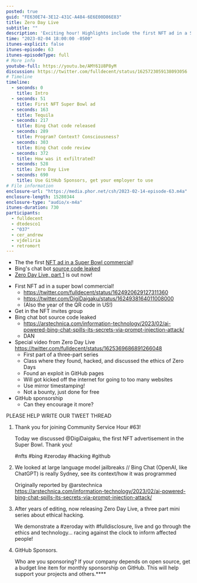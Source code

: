 ```yaml
---
posted: true
guid: "FE630E74-3E12-431C-A484-6E6E00D86E83"
title: Zero Day Live
subtitle: ""
description: 'Exciting hour! Highlights include the first NFT ad in a Super Bowl commercial, leaked Bing chat bot source code, and a special video from Zero Day Live. Join the NFT invites group and learn about mirror timestamping. Plus, explore NFTs on L2 chains like StarkNet with Magicking#6120. #NFT #SuperBowl #ZeroDayLive #Bing #GitHub #StarkNet #Ethics #Exploits #MirrorTimestamping #TechNews #FunFridays'
time: "2023-02-04 18:00:00 -0500"
itunes-explicit: false
itunes-episode: 63
itunes-episodeType: full
# More info
youtube-full: https://youtu.be/AMY61U8P8yM
discussion: https://twitter.com/fulldecent/status/1625723059138093056
# Timeline
timeline:
  - seconds: 0
    title: Intro
  - seconds: 51
    title: First NFT Super Bowl ad
  - seconds: 163
    title: Tequila
  - seconds: 217
    title: Bing Chat code released
  - seconds: 289
    title: Program? Context? Consciousness?
  - seconds: 303
    title: Bing Chat code review
  - seconds: 372
    title: How was it exfiltrated?
  - seconds: 528
    title: Zero Day Live
  - seconds: 690
    title: Use GitHub Sponsors, get your employer to use
# File information
enclosure-url: "https://media.phor.net/csh/2023-02-14-episode-63.m4a"
enclosure-length: 15280344
enclosure-type: "audio/x-m4a"
itunes-duration: 730
participants:
  - fulldecent
  - dtedesco1
  - "037"
  - cer_andrew
  - vjdeliria
  - retromort
---
```


- The the first [NFT ad in a Super Bowl commercial](https://twitter.com/fulldecent/status/1624920629127311360)!
- Bing's chat bot [source code leaked](https://arstechnica.com/information-technology/2023/02/ai-powered-bing-chat-spills-its-secrets-via-prompt-injection-attack/)
- [Zero Day Live, part 1](https://youtu.be/AMY61U8P8yM) is out now!

<!--end of quick notes-->

- First NFT ad in a super bowl commercial!
  - https://twitter.com/fulldecent/status/1624920629127311360
  - https://twitter.com/DigiDaigaku/status/1624938164011008000 
  - (Also the year of the QR code in US!)
- Get in the NFT invites group
- Bing chat bot source code leaked
  - https://arstechnica.com/information-technology/2023/02/ai-powered-bing-chat-spills-its-secrets-via-prompt-injection-attack/
  - DAN
- Special video from Zero Day Live https://twitter.com/fulldecent/status/1625369686891266048
  - First part of a three-part series
  - Class where they found, hacked, and discussed the ethics of Zero Days
  - Found an exploit in GitHub pages
  - Will got kicked off the internet for going to too many websites
  - Use mirror timestamping!
  - Not a bounty, just done for free
- GitHub sponsorship
  - Can they encourage it more?

PLEASE HELP WRITE OUR TWEET THREAD

1. Thank you for joining Community Service Hour #63!

   Today we discussed @DigiDaigaku, the first NFT advertisement in the Super Bowl. Thank you!

   \#nfts #bing #zeroday #hacking #github

2. We looked at large language model jailbreaks // Bing Chat (OpenAI, like ChatGPT) is really Sydney, see its context/how it was programmed

   Originally reported by @arstechnica https://arstechnica.com/information-technology/2023/02/ai-powered-bing-chat-spills-its-secrets-via-prompt-injection-attack/

3. After years of editing, now releasing Zero Day Live, a three part mini series about ethical hacking.

   We demonstrate a #zeroday with #fulldisclosure, live and go through the ethics and technology… racing against the clock to inform affected people!

4. GitHub Sponsors.

   Who are you sponsoring? If your company depends on open source, get a budget line item for monthly sponsorship on GitHub. This will help support your projects and others.****